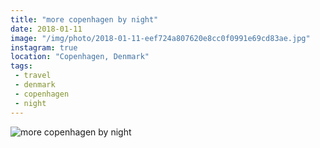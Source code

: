 ```yaml
---
title: "more copenhagen by night"
date: 2018-01-11
image: "/img/photo/2018-01-11-eef724a807620e8cc0f0991e69cd83ae.jpg"
instagram: true
location: "Copenhagen, Denmark"
tags:
 - travel
 - denmark
 - copenhagen
 - night
---
```


![more copenhagen by night](/img/photo/2018-01-11-eef724a807620e8cc0f0991e69cd83ae.jpg)
